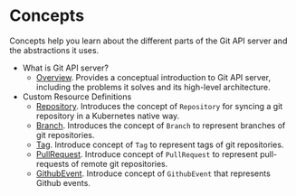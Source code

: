 # Concepts

Concepts help you learn about the different parts of the Git API server and the abstractions it uses.

- What is Git API server?
  - [Overview](/docs/concepts/what-is-git-apiserver/overview.md). Provides a conceptual introduction to Git API server, including the problems it solves and its high-level architecture.
- Custom Resource Definitions
  - [Repository](/docs/concepts/crds/repository.md). Introduces the concept of `Repository` for syncing a git repository in a Kubernetes native way.
  - [Branch](/docs/concepts/crds/branch.md). Introduces the concept of `Branch` to represent branches of git repositories.
  - [Tag](/docs/concepts/crds/tag.md). Introduce concept of `Tag` to represent tags of git repositories.
  - [PullRequest](/docs/concepts/crds/pull_request.md). Introduce concept of `PullRequest` to represent pull-requests of remote git repositories.
  - [GithubEvent](/docs/concepts/crds/github_event.md). Introduce concept of `GithubEvent` that represents Github events.